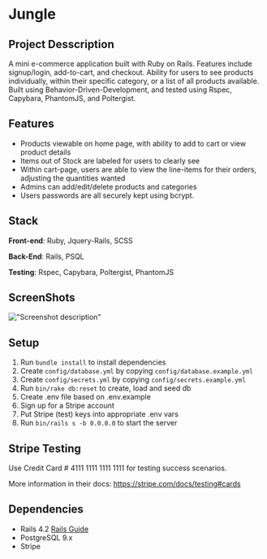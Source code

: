 # Jungle

## Project Desscription
A mini e-commerce application built with Ruby on Rails. Features include signup/login, add-to-cart, and checkout. Ability for users to see products individually, within their specific category, or a list of all products available. Built using Behavior-Driven-Development, and tested using Rspec, Capybara, PhantomJS, and Poltergist. 


## Features 

* Products viewable on home page, with ability to add to cart or view product details
* Items out of Stock are labeled for users to clearly see
* Within cart-page, users are able to view the line-items for their orders, adjusting the quantities wanted
* Admins can add/edit/delete products and categories
* Users passwords are all securely kept using bcrypt. 

## Stack

<b>Front-end</b>: Ruby, Jquery-Rails, SCSS

<b>Back-End</b>: Rails, PSQL

<b>Testing</b>: Rspec, Capybara, Poltergist, PhantomJS

## ScreenShots
!["Screenshot description"](URL)



## Setup

1. Run `bundle install` to install dependencies
2. Create `config/database.yml` by copying `config/database.example.yml`
3. Create `config/secrets.yml` by copying `config/secrets.example.yml`
4. Run `bin/rake db:reset` to create, load and seed db
5. Create .env file based on .env.example
6. Sign up for a Stripe account
7. Put Stripe (test) keys into appropriate .env vars
8. Run `bin/rails s -b 0.0.0.0` to start the server

## Stripe Testing

Use Credit Card # 4111 1111 1111 1111 for testing success scenarios.

More information in their docs: <https://stripe.com/docs/testing#cards>

## Dependencies

* Rails 4.2 [Rails Guide](http://guides.rubyonrails.org/v4.2/)
* PostgreSQL 9.x
* Stripe
